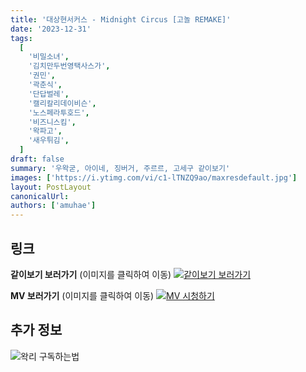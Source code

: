 ```yaml
---
title: '대상현서커스 - Midnight Circus [고놀 REMAKE]'
date: '2023-12-31'
tags:
  [
    '비밀소녀',
    '김치만두번영택사스가',
    '권민',
    '곽춘식',
    '단답벌레',
    '캘리칼리데이비슨',
    '노스페라투호드',
    '비즈니스킴',
    '왁파고',
    '새우튀김',
  ]
draft: false
summary: '우왁굳, 아이네, 징버거, 주르르, 고세구 같이보기'
images: ['https://i.ytimg.com/vi/c1-lTNZQ9ao/maxresdefault.jpg']
layout: PostLayout
canonicalUrl:
authors: ['amuhae']
---
```


## 링크

**같이보기 보러가기** (이미지를 클릭하여 이동)
[![같이보기 보러가기](https://cdn.discordapp.com/attachments/1136601898116464710/1137050327938506852/logo.png)](https://cafe.naver.com/steamindiegame/14273310)

**MV 보러가기** (이미지를 클릭하여 이동)
[![MV 시청하기](https://i.ytimg.com/vi/c1-lTNZQ9ao/maxresdefault.jpg)](https://youtu.be/c1-lTNZQ9ao?si=2xVZpj0EdQAbOdsG)

## 추가 정보

![왁리 구독하는법](https://cdn.discordapp.com/attachments/1136601898116464710/1137049857136267374/--2cut.gif)
